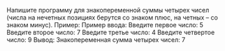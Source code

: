 Напишите программу для знакопеременной суммы четырех чисел (числа на нечетных позициях берутся со знаком плюс, на четных – со знаком минус). Пример: Пример ввода: Введите первое число: 5 Введите второе число: 7 Введите третье число: 4 Введите четвертое число: 9 Вывод: Знакопеременная сумма четырех чисел: 7

